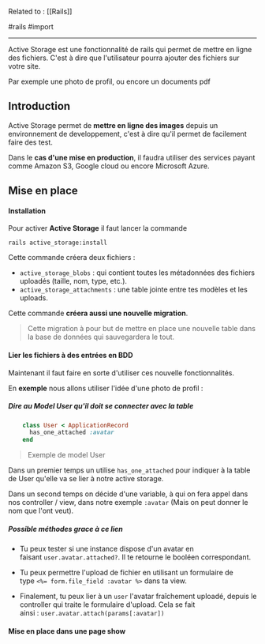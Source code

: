 Related to : [[Rails]]

#rails #import


---

Active Storage est une fonctionnalité de rails qui permet de mettre en ligne des fichiers. C'est à dire que l'utilisateur pourra ajouter des fichiers sur votre site.

Par exemple une photo de profil, ou encore un documents pdf

## Introduction

Active Storage permet de **mettre en ligne des images** depuis un environnement de developpement, c'est à dire qu'il permet de facilement faire des test.

Dans le **cas d'une mise en production**, il faudra utiliser des services payant comme Amazon S3, Google cloud ou encore Microsoft Azure. 

## Mise en place

#### Installation

Pour activer **Active Storage** il faut lancer la commande 

```shell
rails active_storage:install
```

Cette commande créera deux fichiers : 

-   `active_storage_blobs` : qui contient toutes les métadonnées des fichiers uploadés (taille, nom, type, etc.).
-   `active_storage_attachments` : une table jointe entre tes modèles et les uploads.

Cette commande **créera aussi une nouvelle migration**. 
> Cette migration à pour but de mettre en place une nouvelle table dans la base de données qui sauvegardera le tout. 

#### Lier les fichiers à des entrées en BDD

Maintenant il faut faire en sorte d'utiliser ces nouvelle fonctionnalités. 

En **exemple** nous allons utiliser l'idée d'une photo de profil : 

##### Dire au Model User qu'il doit se connecter avec la table

```ruby
    class User < ApplicationRecord
      has_one_attached :avatar
    end
```
> Exemple de model User 

Dans un premier temps un utilise `has_one_attached` pour indiquer à la table de User qu'elle va se lier à notre active storage. 

Dans un second temps on décide d'une variable, à qui on fera appel dans nos controller / view, dans notre exemple `:avatar` (Mais on peut donner le nom que l'ont veut).

##### Possible méthodes grace à ce lien 

-   Tu peux tester si une instance dispose d'un avatar en faisant `user.avatar.attached?`. Il te retourne le booléen correspondant.

-   Tu peux permettre l'upload de fichier en utilisant un formulaire de type `<%= form.file_field :avatar %>` dans ta view.

-   Finalement, tu peux lier à un `user` l'avatar fraîchement uploadé, depuis le controller qui traite le formulaire d'upload. Cela se fait ainsi : `user.avatar.attach(params[:avatar])`

#### Mise en place dans une page show




